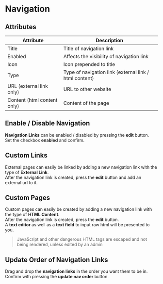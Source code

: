 # Navigation

## Attributes

| Attribute | Description |
| --- | --- |
| Title | Title of navigation link |
| Enabled | Affects the visibility of navigation link |
| Icon | Icon prepended to title |
| Type | Type of navigation link (external link / html content) |
| URL (external link only) | URL to other website |
| Content (html content only) | Content of the page |

## Enable / Disable Navigation

**Navigation Links** can be enabled / disabled by pressing the **edit** button.  
Set the checkbox **enabled** and confirm.  

## Custom Links

External pages can easily be linked by adding a new navigation link with the type of **External Link**.  
After the navigation link is created, press the **edit** button and add an external url to it.

## Custom Pages

Custom pages can easily be created by adding a new navigation link with the type of **HTML Content**.  
After the navigation link is created, press the **edit** button.  
A **text editor** as well as a **text field** to input raw html will be presented to you.

> JavaScript and other dangerous HTML tags are escaped and not being rendered, unless edited by an admin

## Update Order of Navigation Links

Drag and drop the **navigation links** in the order you want them to be in.  
Confirm with pressing the **update nav order** button.
